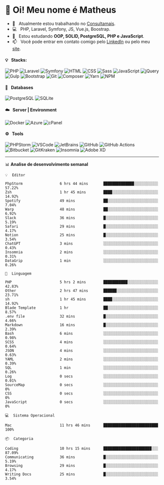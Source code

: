 # 👋 Oi! Meu nome é Matheus

- 🔭 &nbsp; Atualmente estou trabalhando no [Consultamais](https://consultamais.com.br/).
- 💻 &nbsp; PHP, Laravel, Symfony, JS, Vue.js, Boostrap.
- 🌱 &nbsp; Estou estudando **OOP, SOLID, PostgreSQL, PHP e JavaScript**.
- 📫 &nbsp; Você pode entrar em contato comigo pelo [LinkedIn](https://www.linkedin.com/in/matheuscamargoxavier/) ou pelo meu [site](https://matheuscamargo.co).

#### 💡 &nbsp; Stacks:
![PHP](https://img.shields.io/badge/-PHP-777BB4?&logo=php&logoColor=FFFFFF)
![Laravel](https://img.shields.io/badge/-Laravel-FF2D20?&logo=laravel&logoColor=FFFFFF)
![Symfony](https://img.shields.io/badge/-Symfony-000000?&logo=symfony&logoColor=FFFFFF)
![HTML](https://img.shields.io/badge/-HTML-E34F26?&logo=html5&logoColor=FFFFFF)
![CSS](https://img.shields.io/badge/-CSS-1572B6?&logo=css3&logoColor=FFFFFF)
![Sass](https://img.shields.io/badge/-Sass-CC6699?&logo=sass&logoColor=FFFFFF)
![JavaScript](https://img.shields.io/badge/-JavaScript-F7DF1E?&logo=javascript&logoColor=FFFFFF)
![jQuery](https://img.shields.io/badge/-jQuery-0769AD?&logo=jquery&logoColor=FFFFFF)
![Gulp](https://img.shields.io/badge/-Gulp-CF4647?&logo=gulp&logoColor=FFFFFF)
![Bootstrap](https://img.shields.io/badge/-Bootstrap-7952B3?&logo=bootstrap&logoColor=FFFFFF)
![Git](https://img.shields.io/badge/-Git-F05032?&logo=git&logoColor=FFFFFF)
![Composer](https://img.shields.io/badge/-Composer-885630?&logo=composer&logoColor=FFFFFF)
![Yarn](https://img.shields.io/badge/-Yarn-2C8EBB?&logo=yarn&logoColor=FFFFFF)
![NPM](https://img.shields.io/badge/-npm-CB3837?&logo=npm&logoColor=FFFFFF)

#### 💾 &nbsp; Databases
![PostgreSQL](https://img.shields.io/badge/-PostgreSQL-336791?&logo=PostgreSQL&logoColor=FFFFFF)
![SQLite](https://img.shields.io/badge/-SQLite-003B57?&logo=SQLite&logoColor=FFFFFF)

#### ☁️ &nbsp; Server | Environment
![Docker](https://img.shields.io/badge/-Docker-2496ED?&logo=docker&logoColor=FFFFFF)
![Azure](https://img.shields.io/badge/-Azure-0089D6?&logo=microsoft%20azure&logoColor=FFFFFF)
![cPanel](https://img.shields.io/badge/-cPanel-FF6C2C?&logo=cpanel&logoColor=FFFFFF)

#### ⚙️ &nbsp; Tools
![PHPStorm](https://img.shields.io/badge/-PHPStorm-000000?&logo=PHPStorm&logoColor=FFFFFF)
![VSCode](https://img.shields.io/badge/-VSCode-007ACC?&logo=Visual%20Studio%20Code&logoColor=FFFFFF) 
![JetBrains](https://img.shields.io/badge/-JetBrains-000000?&logo=jetbrains&logoColor=FFFFFF) 
![GitHub](https://img.shields.io/badge/-GitHub-181717?&logo=github&logoColor=FFFFFF) 
![GitHub Actions](https://img.shields.io/badge/-GitHub%20Actions-181717?&logo=GitHub%20Actions&logoColor=FFFFFF) 
![Bitbucket](https://img.shields.io/badge/-Bitbucket-0052CC?&logo=bitbucket&logoColor=FFFFFF)
![GitKraken](https://img.shields.io/badge/-GitKraken-179287?&logo=GitKraken&logoColor=FFFFFF)
![Insomnia](https://img.shields.io/badge/-Insomnia-5849BE?&logo=Insomnia&logoColor=FFFFFF)
![Adobe XD](https://img.shields.io/badge/-Adobe%20XD-FF61F6?&logo=adobe%20xd&logoColor=FFFFFF) 
_______

📊  **Analise de desenvolvimento semanal**
```text
💡  Editor

PhpStorm                 6 hrs 44 mins       ██████████████░░░░░░░░░░░     57.22%
Zsh                      1 hr 45 mins        ████░░░░░░░░░░░░░░░░░░░░░     14.92%
Spotify                  49 mins             ██░░░░░░░░░░░░░░░░░░░░░░░      7.04%
Warp                     48 mins             ██░░░░░░░░░░░░░░░░░░░░░░░      6.92%
Slack                    36 mins             █░░░░░░░░░░░░░░░░░░░░░░░░      5.19%
Safari                   29 mins             █░░░░░░░░░░░░░░░░░░░░░░░░      4.17%
Notion                   25 mins             █░░░░░░░░░░░░░░░░░░░░░░░░      3.54%
ChatGPT                  3 mins              ░░░░░░░░░░░░░░░░░░░░░░░░░      0.43%
Insomnia                 2 mins              ░░░░░░░░░░░░░░░░░░░░░░░░░      0.31%
DataGrip                 1 min               ░░░░░░░░░░░░░░░░░░░░░░░░░      0.26%
```
```text
💬  Linguagem

PHP                      5 hrs 2 mins        ███████████░░░░░░░░░░░░░░     42.83%
Other                    2 hrs 47 mins       ██████░░░░░░░░░░░░░░░░░░░     23.71%
sh                       1 hr 45 mins        ████░░░░░░░░░░░░░░░░░░░░░     14.92%
Blade Template           1 hr                ██░░░░░░░░░░░░░░░░░░░░░░░      8.57%
.env file                32 mins             █░░░░░░░░░░░░░░░░░░░░░░░░      4.66%
Markdown                 16 mins             █░░░░░░░░░░░░░░░░░░░░░░░░      2.39%
Bash                     6 mins              ░░░░░░░░░░░░░░░░░░░░░░░░░      0.98%
SCSS                     4 mins              ░░░░░░░░░░░░░░░░░░░░░░░░░      0.64%
JSON                     4 mins              ░░░░░░░░░░░░░░░░░░░░░░░░░      0.63%
YAML                     2 mins              ░░░░░░░░░░░░░░░░░░░░░░░░░      0.39%
SQL                      1 min               ░░░░░░░░░░░░░░░░░░░░░░░░░      0.26%
Log                      0 secs              ░░░░░░░░░░░░░░░░░░░░░░░░░      0.01%
SourceMap                0 secs              ░░░░░░░░░░░░░░░░░░░░░░░░░         0%
CSS                      0 secs              ░░░░░░░░░░░░░░░░░░░░░░░░░         0%
JavaScript               0 secs              ░░░░░░░░░░░░░░░░░░░░░░░░░         0%
```
```text
💻  Sistema Operacional

Mac                      11 hrs 46 mins      █████████████████████████       100%
```
```text
📦  Categoria

Coding                   10 hrs 15 mins      ██████████████████████░░░     87.09%
Communicating            36 mins             █░░░░░░░░░░░░░░░░░░░░░░░░      5.19%
Browsing                 29 mins             █░░░░░░░░░░░░░░░░░░░░░░░░      4.17%
Writing Docs             25 mins             █░░░░░░░░░░░░░░░░░░░░░░░░      3.54%
```
